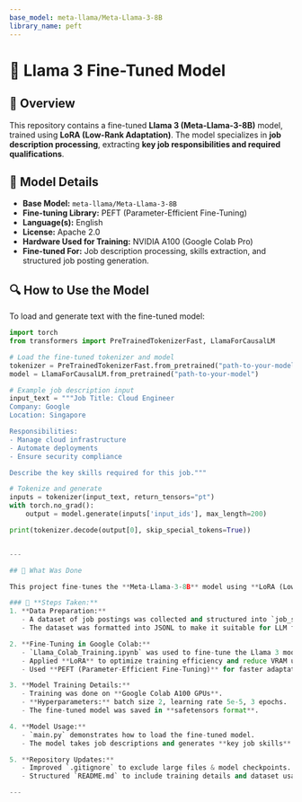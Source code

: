 ```yaml
---
base_model: meta-llama/Meta-Llama-3-8B
library_name: peft
---
```


# 🦙 Llama 3 Fine-Tuned Model

## 📌 Overview
This repository contains a fine-tuned **Llama 3 (Meta-Llama-3-8B)** model, trained using **LoRA (Low-Rank Adaptation)**. The model specializes in **job description processing**, extracting **key job responsibilities and required qualifications**.

## 📜 Model Details

- **Base Model:** `meta-llama/Meta-Llama-3-8B`
- **Fine-tuning Library:** PEFT (Parameter-Efficient Fine-Tuning)
- **Language(s):** English
- **License:** Apache 2.0
- **Hardware Used for Training:** NVIDIA A100 (Google Colab Pro)
- **Fine-tuned For:** Job description processing, skills extraction, and structured job posting generation.

## 🔍 **How to Use the Model**
To load and generate text with the fine-tuned model:

```python
import torch
from transformers import PreTrainedTokenizerFast, LlamaForCausalLM

# Load the fine-tuned tokenizer and model
tokenizer = PreTrainedTokenizerFast.from_pretrained("path-to-your-model")
model = LlamaForCausalLM.from_pretrained("path-to-your-model")

# Example job description input
input_text = """Job Title: Cloud Engineer
Company: Google
Location: Singapore

Responsibilities:
- Manage cloud infrastructure
- Automate deployments
- Ensure security compliance

Describe the key skills required for this job."""

# Tokenize and generate
inputs = tokenizer(input_text, return_tensors="pt")
with torch.no_grad():
    output = model.generate(inputs['input_ids'], max_length=200)

print(tokenizer.decode(output[0], skip_special_tokens=True))


---

## 📌 What Was Done

This project fine-tunes the **Meta-Llama-3-8B** model using **LoRA (Low-Rank Adaptation)** on a dataset of job descriptions.

### 🔹 **Steps Taken:**
1. **Data Preparation:**
   - A dataset of job postings was collected and structured into `job_skills.jsonl`.
   - The dataset was formatted into JSONL to make it suitable for LLM fine-tuning.

2. **Fine-Tuning in Google Colab:**
   - `Llama_Colab_Training.ipynb` was used to fine-tune the Llama 3 model.
   - Applied **LoRA** to optimize training efficiency and reduce VRAM usage.
   - Used **PEFT (Parameter-Efficient Fine-Tuning)** for faster adaptation.

3. **Model Training Details:**
   - Training was done on **Google Colab A100 GPUs**.
   - **Hyperparameters:** batch size 2, learning rate 5e-5, 3 epochs.
   - The fine-tuned model was saved in **safetensors format**.

4. **Model Usage:**
   - `main.py` demonstrates how to load the fine-tuned model.
   - The model takes job descriptions and generates **key job skills**.

5. **Repository Updates:**
   - Improved `.gitignore` to exclude large files & model checkpoints.
   - Structured `README.md` to include training details and dataset usage.

---



